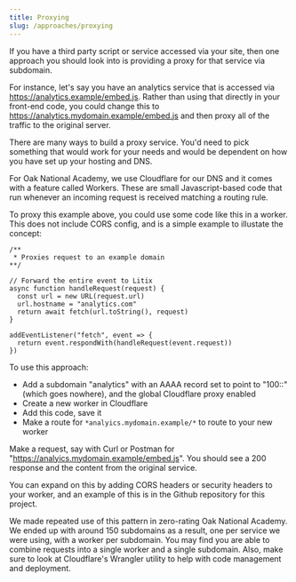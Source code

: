 ```yaml
---
title: Proxying
slug: /approaches/proxying
---
```


If you have a third party script or service accessed via your site, then one approach you should look into is providing a proxy for that service via subdomain.

For instance, let's say you have an analytics service that is accessed via https://analytics.example/embed.js. Rather than using that directly in your front-end code, you could change this to https://analytics.mydomain.example/embed.js and then proxy all of the traffic to the original server.

There are many ways to build a proxy service. You'd need to pick something that would work for your needs and would be dependent on how you have set up your hosting and DNS.

For Oak National Academy, we use Cloudflare for our DNS and it comes with a feature called Workers. These are small Javascript-based code that run whenever an incoming request is received matching a routing rule.

To proxy this example above, you could use some code like this in a worker. This does not include CORS config, and is a simple example to illustate the concept:

```
/**
 * Proxies request to an example domain
**/

// Forward the entire event to Litix
async function handleRequest(request) {
  const url = new URL(request.url)
  url.hostname = "analytics.com"
  return await fetch(url.toString(), request)
}

addEventListener("fetch", event => {
  return event.respondWith(handleRequest(event.request))
})
```

To use this approach:

* Add a subdomain "analytics" with an AAAA record set to point to "100::" (which goes nowhere), and the global Cloudflare proxy enabled
* Create a new worker in Cloudflare
* Add this code, save it
* Make a route for `*analyics.mydomain.example/*` to route to your new worker

Make a request, say with Curl or Postman for "https://analyics.mydomain.example/embed.js". You should see a 200 response and the content from the original service.

You can expand on this by adding CORS headers or security headers to your worker, and an example of this is in the Github repository for this project.

We made repeated use of this pattern in zero-rating Oak National Academy. We ended up with around 150 subdomains as a result, one per service we were using, with a worker per subdomain. You may find you are able to combine requests into a single worker and a single subdomain. Also, make sure to look at Cloudflare's Wrangler utility to help with code management and deployment.